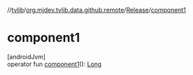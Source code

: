 //[tvlib](../../../index.md)/[org.mjdev.tvlib.data.github.remote](../index.md)/[Release](index.md)/[component1](component1.md)

# component1

[androidJvm]\
operator fun [component1](component1.md)(): [Long](https://kotlinlang.org/api/latest/jvm/stdlib/kotlin/-long/index.html)
